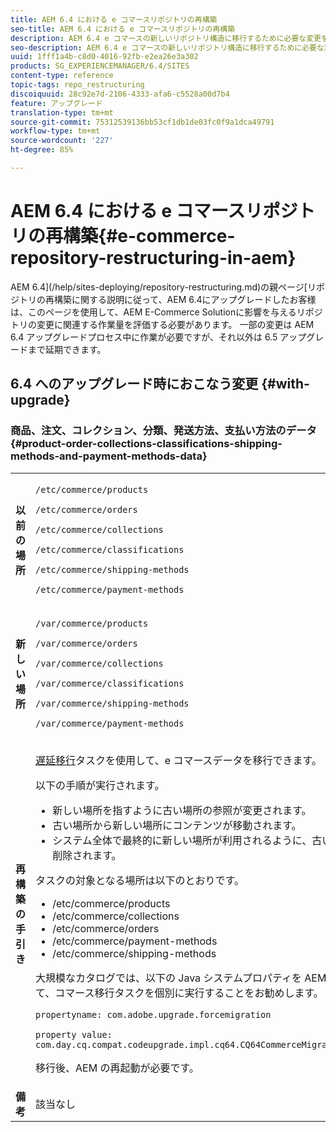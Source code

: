 ```yaml
---
title: AEM 6.4 における e コマースリポジトリの再構築
seo-title: AEM 6.4 における e コマースリポジトリの再構築
description: AEM 6.4 e コマースの新しいリポジトリ構造に移行するために必要な変更を加える方法について説明します。
seo-description: AEM 6.4 e コマースの新しいリポジトリ構造に移行するために必要な変更を加える方法について説明します。
uuid: 1fff1a4b-c8d0-4016-92fb-e2ea26e3a302
products: SG_EXPERIENCEMANAGER/6.4/SITES
content-type: reference
topic-tags: repo_restructuring
discoiquuid: 28c92e7d-2106-4333-afa6-c5528a00d7b4
feature: アップグレード
translation-type: tm+mt
source-git-commit: 75312539136bb53cf1db1de03fc0f9a1dca49791
workflow-type: tm+mt
source-wordcount: '227'
ht-degree: 85%

---
```



# AEM 6.4 における e コマースリポジトリの再構築{#e-commerce-repository-restructuring-in-aem}

AEM 6.4](/help/sites-deploying/repository-restructuring.md)の親ページ[リポジトリの再構築に関する説明に従って、AEM 6.4にアップグレードしたお客様は、このページを使用して、AEM E-Commerce Solutionに影響を与えるリポジトリの変更に関連する作業量を評価する必要があります。 一部の変更は AEM 6.4 アップグレードプロセス中に作業が必要ですが、それ以外は 6.5 アップグレードまで延期できます。

## 6.4 へのアップグレード時におこなう変更 {#with-upgrade}

### 商品、注文、コレクション、分類、発送方法、支払い方法のデータ {#product-order-collections-classifications-shipping-methods-and-payment-methods-data}

<table> 
 <tbody>
  <tr>
   <td><strong>以前の場所</strong></td> 
   <td><p><code>/etc/commerce/products</code></p> <p><code>/etc/commerce/orders</code></p> <p><code>/etc/commerce/collections</code></p> <p><code>/etc/commerce/classifications</code></p> <p><code>/etc/commerce/shipping-methods</code></p> <p><code>/etc/commerce/payment-methods</code></p> </td> 
  </tr>
  <tr>
   <td><strong>新しい場所</strong></td> 
   <td><p><code>/var/commerce/products</code></p> <p><code>/var/commerce/orders</code></p> <p><code>/var/commerce/collections</code></p> <p><code>/var/commerce/classifications</code></p> <p><code>/var/commerce/shipping-methods</code></p> <p><code>/var/commerce/payment-methods</code></p> </td> 
  </tr>
  <tr>
   <td><strong>再構築の手引き</strong></td> 
   <td><p><a href="/help/sites-deploying/lazy-content-migration.md" target="_blank">遅延移行</a>タスクを使用して、e コマースデータを移行できます。</p> <p>以下の手順が実行されます。</p> 
    <ul> 
     <li>新しい場所を指すように古い場所の参照が変更されます。</li> 
     <li>古い場所から新しい場所にコンテンツが移動されます。</li> 
     <li>システム全体で最終的に新しい場所が利用されるように、古い場所が削除されます。</li> 
    </ul> <p>タスクの対象となる場所は以下のとおりです。</p> 
    <ul> 
     <li>/etc/commerce/products</li> 
     <li>/etc/commerce/collections<br /> </li> 
     <li>/etc/commerce/orders<br /> </li> 
     <li>/etc/commerce/payment-methods<br /> </li> 
     <li>/etc/commerce/shipping-methods<br /> </li> 
    </ul> <p>大規模なカタログでは、以下の Java システムプロパティを AEM に渡して、コマース移行タスクを個別に実行することをお勧めします。</p> <p><code>propertyname: com.adobe.upgrade.forcemigration</code></p> <p><code>property value: com.day.cq.compat.codeupgrade.impl.cq64.CQ64CommerceMigrationTask</code></p> <p>移行後、AEM の再起動が必要です。</p> </td> 
  </tr>
  <tr>
   <td><strong>備考</strong></td> 
   <td>該当なし<br /> </td> 
  </tr>
 </tbody>
</table>

